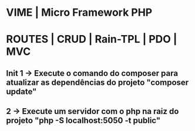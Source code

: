VIME | Micro Framework PHP
=====================================================
ROUTES | CRUD | Rain-TPL | PDO | MVC
=====================================================
Init
1 -> Execute o comando do composer para atualizar as dependências do projeto
"composer update"
-----------------------------------------------------
2 -> Execute um servidor com o php na raiz do projeto
"php -S localhost:5050 -t public"
-----------------------------------------------------
